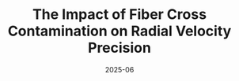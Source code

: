 ---
title: "The Impact of Fiber Cross Contamination on Radial Velocity Precision"
collection: publications
category: manuscripts
permalink: /publication/2009-10-01-paper-title-number-1
excerpt: 'High-resolution spectrographs with precise radial velocity (PRV) capabilities require careful considerations in instrumental design and data processing in order to reach the 10~cm/s-level precision, which is needed for detecting Earth-like planets. In this work, we investigate the impact of fiber cross contamination on the RV precision via simulations, as modern PRV spectrographs often have multiple fiber traces on their spectral images. We simulated extracted 1-D spectra under the preliminary design of CHORUS, short for the Canary Hybrid Optical high-Resolution Ultra-stable Spectrograph, a dual-arm PRV spectrograph under construction for the Gran Telescopio de Canarias. We considered two types of fiber cross contaminations: contamination from calibration traces to neighboring science traces (or cal-sci contamination) and between science traces (or sci-sci contamination). We present results in four different scenarios: photon noise only, cal-sci contamination only, sci-sci contamination only, and all effects combined. For the preliminary design of CHORUS, we estimated that the cal-sci contamination fraction is smaller than $0.0001\%$ in flux across the whole CCD for either arm, resulting in a negligible impact on the RV precision. Assuming worst-case scenarios, we estimated the sci-sci contamination to be up to $0.1\%$ in some traces, corresponding to an additional RV error of up to $10$~cm/s. We demonstrate the importance of considering fiber-trace spacing and cross contamination in PRV spectrographs, and we recommend careful design, operation, and spectral extraction algorithms to minimize and mitigate cross contamination to achieve the best possible instrumental RV precision. '
date: 2025-06
venue: 'PASP'
# slidesurl: 'http://academicpages.github.io/files/slides1.pdf'
paperurl: 'https://iopscience.iop.org/article/10.1088/1538-3873/add9d0'
# citation: 'Your Name, You. (2009). &quot;Paper Title Number 1.&quot; <i>Journal 1</i>. 1(1).'
---